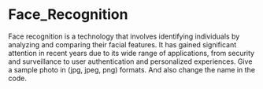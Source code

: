 # Face_Recognition
Face recognition is a technology that involves identifying individuals by analyzing and comparing their facial features. It has gained significant attention in recent years due to its wide range of applications, from security and surveillance to user authentication and personalized experiences.
Give a sample photo in (jpg, jpeg, png) formats.
And also change the name in the code.
